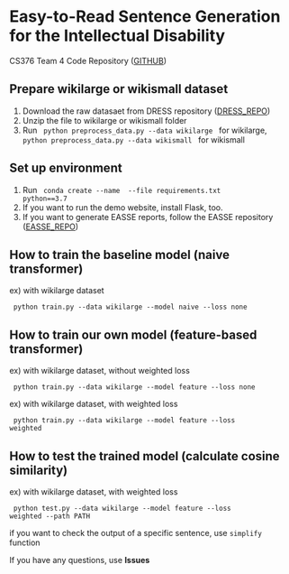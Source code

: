 # Easy-to-Read Sentence Generation for the Intellectual Disability

CS376 Team 4 Code Repository ([GITHUB](https://github.com/Nayoung-Oh/Easy_to_Read))

## Prepare wikilarge or wikismall dataset

1. Download the raw datasaet from DRESS repository ([DRESS_REPO](https://github.com/XingxingZhang/dress))
2. Unzip the file to wikilarge or wikismall folder
3. Run <code> python preprocess_data.py --data wikilarge </code> for wikilarge, <code> python preprocess_data.py --data wikismall </code> for wikismall

## Set up environment

1. Run <code> conda create --name <env> --file requirements.txt python==3.7 </code>
2. If you want to run the demo website, install Flask, too.
3. If you want to generate EASSE reports, follow the EASSE repository ([EASSE_REPO](https://github.com/feralvam/easse))

## How to train the baseline model (naive transformer)

ex) with wikilarge dataset

<code> python train.py --data wikilarge --model naive --loss none </code>

## How to train our own model (feature-based transformer)

ex) with wikilarge dataset, without weighted loss

<code> python train.py --data wikilarge --model feature --loss none </code>

ex) with wikilarge dataset, with weighted loss

<code> python train.py --data wikilarge --model feature --loss weighted </code>

## How to test the trained model (calculate cosine similarity)

ex) with wikilarge dataset, with weighted loss

<code> python test.py --data wikilarge --model feature --loss weighted --path PATH</code>

if you want to check the output of a specific sentence, use `simplify` function

If you have any questions, use **Issues**
